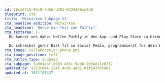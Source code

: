 ```yaml
---
id: 26cd6f15-97c9-4d5d-b701-6725436ce2b0
blueprint: cta
title: 'Mitwirken Subpage V1'
cta_headline_addition: Mitwirken
cta_headline: 'Werde ein Teil von Pathly!'
cta_textarea: |-
  Du kannst uns dabei helfen Pathly in den App- und Play Store zu bringen! Die Krebs-App befindet sich derzeit noch in der Entstehungsphase, weshalb wir stets auf der Suche nach Unterstützer:innen und neuen Impressionen sind.

  Du schreibst gern? Bist fit in Social Media, programmierst für dein Leben gerne, kennst dich mit Frinanzierungs-Modellen für gemeinnützige Organisationen aus oder hast Bock uns zu sponsern?  Wir freuen uns über jede Art der Unterstützung.
cta_image: collaboration_phone.png
cta_image_position: left
cta_button_type: subpage
cta_subpage: 5a9d1aaf-b693-493c-9eb8-959a811eb732
updated_by: a213c844-224f-4cde-a891-d1f543fd3b61
updated_at: 1631193437
---
```

